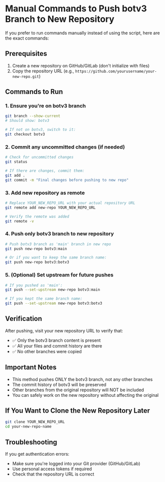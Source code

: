 # Manual Commands to Push botv3 Branch to New Repository

If you prefer to run commands manually instead of using the script, here are the exact commands:

## Prerequisites
1. Create a new repository on GitHub/GitLab (don't initialize with files)
2. Copy the repository URL (e.g., `https://github.com/yourusername/your-new-repo.git`)

## Commands to Run

### 1. Ensure you're on botv3 branch
```bash
git branch --show-current
# Should show: botv3

# If not on botv3, switch to it:
git checkout botv3
```

### 2. Commit any uncommitted changes (if needed)
```bash
# Check for uncommitted changes
git status

# If there are changes, commit them:
git add .
git commit -m "Final changes before pushing to new repo"
```

### 3. Add new repository as remote
```bash
# Replace YOUR_NEW_REPO_URL with your actual repository URL
git remote add new-repo YOUR_NEW_REPO_URL

# Verify the remote was added
git remote -v
```

### 4. Push only botv3 branch to new repository
```bash
# Push botv3 branch as 'main' branch in new repo
git push new-repo botv3:main

# Or if you want to keep the same branch name:
git push new-repo botv3:botv3
```

### 5. (Optional) Set upstream for future pushes
```bash
# If you pushed as 'main':
git push --set-upstream new-repo botv3:main

# If you kept the same branch name:
git push --set-upstream new-repo botv3:botv3
```

## Verification
After pushing, visit your new repository URL to verify that:
- ✅ Only the botv3 branch content is present
- ✅ All your files and commit history are there
- ✅ No other branches were copied

## Important Notes
- This method pushes ONLY the botv3 branch, not any other branches
- The commit history of botv3 will be preserved
- Other branches from the original repository will NOT be included
- You can safely work on the new repository without affecting the original

## If You Want to Clone the New Repository Later
```bash
git clone YOUR_NEW_REPO_URL
cd your-new-repo-name
```

## Troubleshooting
If you get authentication errors:
- Make sure you're logged into your Git provider (GitHub/GitLab)
- Use personal access tokens if required
- Check that the repository URL is correct